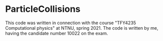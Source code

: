 # ParticleCollisions


This code was written in connection with the course "TFY4235 Computational physics" at NTNU, spring 2021. 
The code is written by me, having the candidate number 10022 on the exam. 
